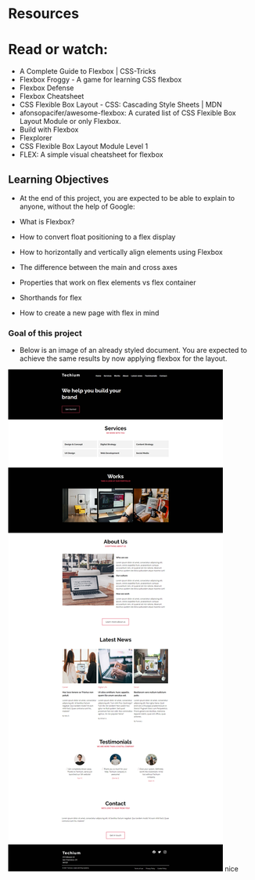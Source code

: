 # Resources
# Read or watch:

- A Complete Guide to Flexbox | CSS-Tricks
- Flexbox Froggy - A game for learning CSS flexbox
- Flexbox Defense
- Flexbox Cheatsheet
- CSS Flexible Box Layout - CSS: Cascading Style Sheets | MDN
- afonsopacifer/awesome-flexbox: A curated list of CSS Flexible Box Layout Module or only Flexbox.
- Build with Flexbox
- Flexplorer
- CSS Flexible Box Layout Module Level 1
- FLEX: A simple visual cheatsheet for flexbox


## Learning Objectives
- At the end of this project, you are expected to be able to explain to anyone, without the help of Google:

- What is Flexbox?
- How to convert float positioning to a flex display
- How to horizontally and vertically align elements using Flexbox
- The difference between the main and cross axes
- Properties that work on flex elements vs flex container
- Shorthands for flex
- How to create a new page with flex in mind

### Goal of this project
- Below is an image of an already styled document. You are expected to achieve the same results by now applying flexbox for the layout.
 <img src="images/whole-project.png">
 nice